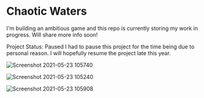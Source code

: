 # Chaotic Waters
I'm building an ambitious game and this repo is currently storing my work in progress. Will share more info soon!

Project Status: Paused
I had to pause this project for the time being due to personal reason. I will hopefully resume the project late this year.

![Screenshot 2021-05-23 105740](https://user-images.githubusercontent.com/1997526/129480483-77d24b5a-4a02-4a07-a63c-57fd2c5885ad.png)

![Screenshot 2021-05-23 105240](https://user-images.githubusercontent.com/1997526/129480514-3bb6032f-09e3-468c-9512-6bc8d3f65b02.png)

![Screenshot 2021-05-23 105908](https://user-images.githubusercontent.com/1997526/129480506-3c8b3c2b-3efb-4576-ab33-bbfc5d2890f0.png)
